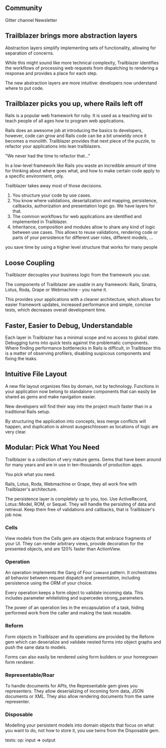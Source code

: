 ##

## Community

Gitter channel
Newsletter


## Trailblazer brings more abstraction layers

Abstraction layers simplify implementing sets of functionality, allowing for separation of concerns.

While this might sound like more technical complexity, Trailblazer identifies the workflows of processing web requests from dispatching to rendering a response and provides a place for each step.

The new abstraction layers are more intuitive: developers now understand where to put code.

## Trailblazer picks you up, where Rails left off

Rails is a popular web framework for ruby. It is used as a teaching aid to teach people of all ages how to program web applications.

Rails does an awesome job at introducing the basics to developers, however, code can grow and Rails code can be a bit unwieldy once it becomes a monolith. Trailblazer provides that next piece of the puzzle, to refactor your applications into lean trailblazers.



"We never had the time to refactor that..."

In a low-level framework like Rails you waste an incredible amount of time for thinking about where goes what, and how to make certain code apply to a specific environment, only.

Trailblazer takes away most of those decisions.

1. You structure your code by use cases.
2. You know where validations, deserialization and mapping, persistence, callbacks, authorization and presentation logic go. We have layers for that.
3. The common workflows for web applications are identified and implemented in Trailblazer.
4. Inheritance, composition and modules allow to share any kind of logic between use cases. This allows to reuse validations, rendering code or parts of your persistence for different user roles, different models, ...

you save time by using a higher level structure that works for many people


## Loose Coupling

Trailblazer decouples your business logic from the framework you use.

The components of Trailblazer are usable in any framework: Rails, Sinatra, Lotus, Roda, Grape or Webmachine - you name it.

This provides your applications with a cleaner architecture, which allows for easier framework updates, increased performance and simple, concise tests, which decreases overall development time.

## Faster, Easier to Debug, Understandable

Each layer in Trailblazer has a minimal scope and no access to global state. Debugging turns into quick tests against the problematic components. Where finding performance bottlenecks in Rails is difficult, in Trailblazer this is a matter of observing profilers, disabling suspicous components and fixing the leaks.

## Intuitive File Layout

A new file layout organizes files by domain, not by technology. Functions in your application now belong to standalone components that can easily be shared as gems and make navigation easier.

New developers will find their way into the project much faster than in a traditional Rails setup.

By structuring the application into concepts, less merge conflicts will happen, and duplication is almost ausgeschlossen as locations of logic are very clear.

## Modular: Pick What You Need

Trailblazer is a collection of very mature gems. Gems that have been around for many years and are in use in ten-thousands of production apps.

You pick what you need.

Rails, Lotus, Roda, Webmachine or Grape, they all work fine with Trailblazer's architecture.

The persistence layer is completely up to you, too. Use ActiveRecord, Lotus::Model, ROM, or Sequel. They will handle the persisting of data and retrieval. Keep them free of validations and callbacks, that is Trailblazer's job now.

### Cells

View models from the Cells gem are objects that embrace fragments of your UI. They can render arbitrary views, provide decoration for the presented objects, and are 120% faster than ActionView.

### Operation

An operation implements the Gang of Four `Command` pattern. It orchestrates all behavior between request dispatch and presentation, including persistence using the ORM of your choice.

Every operation keeps a form object to validate incoming data. This includes parameter whitelisting and supercedes strong_parameters.

The power of an operation lies in the encapsulation of a task, hiding performed work from the caller and making the task reusable.

### Reform

Form objects in Trailblazer and its operations are provided by the Reform gem which can deserialize and validate nested forms into object graphs and push the sane data to models.

Forms can also easily be rendered using form builders or your homegrown form renderer.

### Representable/Roar

To handle documents for APIs, the Representable gem gives you representers. They allow deserializing of incoming form data, JSON documents or XML. They also allow rendering documents from the same representer.

### Disposable

Modelling your persistent models into domain objects that focus on what you want to do, not how to store it, you use twins from the Disposable gem.



tests:
op: input => output
